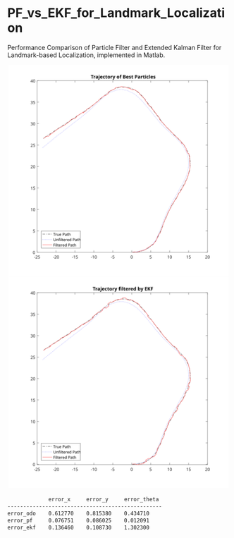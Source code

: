 # PF_vs_EKF_for_Landmark_Localization
Performance Comparison of Particle Filter and Extended Kalman Filter for Landmark-based Localization, implemented in Matlab.

<p align="center">
  <img src="pf_best.svg" width="500" alt="accessibility text">
  <img src="ekf.svg" width="500" alt="accessibility text">
</p>

```
             error_x     error_y     error_theta
-------------------------------------------------
error_odo    0.612770    0.815380    0.434710
error_pf     0.076751    0.086025    0.012091
error_ekf    0.136460    0.108730    1.302300
```
